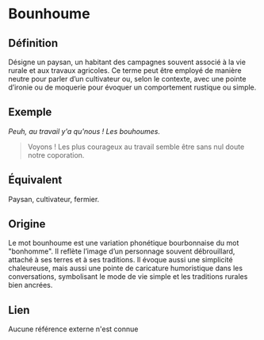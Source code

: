 # Bounhoume

## Définition

Désigne un paysan, un habitant des campagnes souvent associé à la vie rurale et aux travaux agricoles. Ce terme peut être employé de manière neutre pour parler d’un cultivateur ou, selon le contexte, avec une pointe d’ironie ou de moquerie pour évoquer un comportement rustique ou simple.

## Exemple

_Peuh, au travail y'a qu'nous ! Les bouhoumes._
> Voyons ! Les plus courageux au travail semble être sans nul doute notre coporation.

## Équivalent

Paysan, cultivateur, fermier.

## Origine

Le mot bounhoume est une variation phonétique bourbonnaise du mot "bonhomme". Il reflète l’image d’un personnage souvent débrouillard, attaché à ses terres et à ses traditions. Il évoque aussi une simplicité chaleureuse, mais aussi une pointe de caricature humoristique dans les conversations, symbolisant le mode de vie simple et les traditions rurales bien ancrées.

## Lien

Aucune référence externe n'est connue
